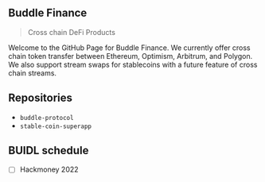 ## Buddle Finance
> Cross chain DeFi Products

Welcome to the GitHub Page for Buddle Finance. We currently offer cross chain token transfer between Ethereum, Optimism, Arbitrum, and Polygon. We also support stream swaps for stablecoins with a future feature of cross chain streams.

## Repositories

- `buddle-protocol`
- `stable-coin-superapp`

## BUIDL schedule

- [ ] Hackmoney 2022